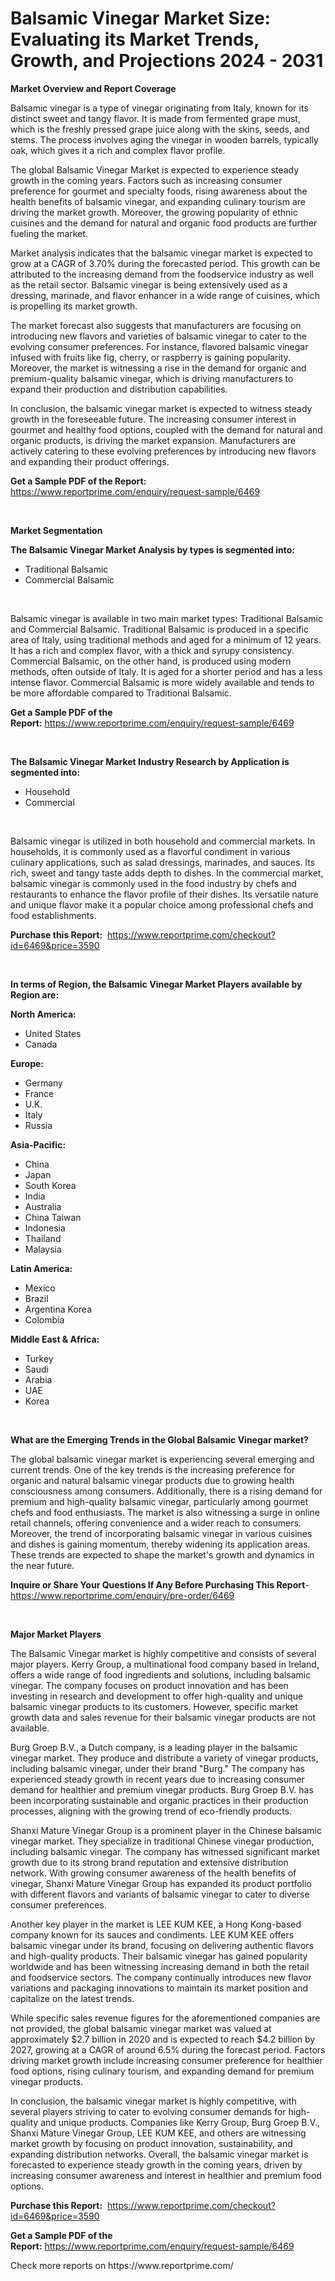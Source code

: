 <p><h1>Balsamic Vinegar Market Size: Evaluating its Market Trends, Growth, and Projections 2024 - 2031</h1></p><p><strong>Market Overview and Report Coverage</strong></p>
<p><p>Balsamic vinegar is a type of vinegar originating from Italy, known for its distinct sweet and tangy flavor. It is made from fermented grape must, which is the freshly pressed grape juice along with the skins, seeds, and stems. The process involves aging the vinegar in wooden barrels, typically oak, which gives it a rich and complex flavor profile.</p><p>The global Balsamic Vinegar Market is expected to experience steady growth in the coming years. Factors such as increasing consumer preference for gourmet and specialty foods, rising awareness about the health benefits of balsamic vinegar, and expanding culinary tourism are driving the market growth. Moreover, the growing popularity of ethnic cuisines and the demand for natural and organic food products are further fueling the market.</p><p>Market analysis indicates that the balsamic vinegar market is expected to grow at a CAGR of 3.70% during the forecasted period. This growth can be attributed to the increasing demand from the foodservice industry as well as the retail sector. Balsamic vinegar is being extensively used as a dressing, marinade, and flavor enhancer in a wide range of cuisines, which is propelling its market growth.</p><p>The market forecast also suggests that manufacturers are focusing on introducing new flavors and varieties of balsamic vinegar to cater to the evolving consumer preferences. For instance, flavored balsamic vinegar infused with fruits like fig, cherry, or raspberry is gaining popularity. Moreover, the market is witnessing a rise in the demand for organic and premium-quality balsamic vinegar, which is driving manufacturers to expand their production and distribution capabilities.</p><p>In conclusion, the balsamic vinegar market is expected to witness steady growth in the foreseeable future. The increasing consumer interest in gourmet and healthy food options, coupled with the demand for natural and organic products, is driving the market expansion. Manufacturers are actively catering to these evolving preferences by introducing new flavors and expanding their product offerings.</p></p>
<p><strong>Get a Sample PDF of the Report:</strong> <a href="https://www.reportprime.com/enquiry/request-sample/6469">https://www.reportprime.com/enquiry/request-sample/6469</a></p>
<p>&nbsp;</p>
<p><strong>Market Segmentation</strong></p>
<p><strong>The Balsamic Vinegar Market Analysis by types is segmented into:</strong></p>
<p><ul><li>Traditional Balsamic</li><li>Commercial Balsamic</li></ul></p>
<p>&nbsp;</p>
<p><p>Balsamic vinegar is available in two main market types: Traditional Balsamic and Commercial Balsamic. Traditional Balsamic is produced in a specific area of Italy, using traditional methods and aged for a minimum of 12 years. It has a rich and complex flavor, with a thick and syrupy consistency. Commercial Balsamic, on the other hand, is produced using modern methods, often outside of Italy. It is aged for a shorter period and has a less intense flavor. Commercial Balsamic is more widely available and tends to be more affordable compared to Traditional Balsamic.</p></p>
<p><strong>Get a Sample PDF of the Report:</strong>&nbsp;<a href="https://www.reportprime.com/enquiry/request-sample/6469">https://www.reportprime.com/enquiry/request-sample/6469</a></p>
<p>&nbsp;</p>
<p><strong>The Balsamic Vinegar Market Industry Research by Application is segmented into:</strong></p>
<p><ul><li>Household</li><li>Commercial</li></ul></p>
<p>&nbsp;</p>
<p><p>Balsamic vinegar is utilized in both household and commercial markets. In households, it is commonly used as a flavorful condiment in various culinary applications, such as salad dressings, marinades, and sauces. Its rich, sweet and tangy taste adds depth to dishes. In the commercial market, balsamic vinegar is commonly used in the food industry by chefs and restaurants to enhance the flavor profile of their dishes. Its versatile nature and unique flavor make it a popular choice among professional chefs and food establishments.</p></p>
<p><strong>Purchase this Report:</strong>&nbsp; <a href="https://www.reportprime.com/checkout?id=6469&price=3590">https://www.reportprime.com/checkout?id=6469&price=3590</a></p>
<p>&nbsp;</p>
<p><strong>In terms of Region, the Balsamic Vinegar Market Players available by Region are:</strong></p>
<p>
    <p> <strong> North America: </strong>
        <ul>
            <li>United States</li>
            <li>Canada</li>
        </ul>
        </p> 
    <p> <strong> Europe: </strong>
        <ul>
            <li>Germany</li>
            <li>France</li>
            <li>U.K.</li>
            <li>Italy</li>
            <li>Russia</li>
        </ul>
        </p> 
    <p> <strong> Asia-Pacific: </strong>
        <ul>
            <li>China</li>
            <li>Japan</li>
            <li>South Korea</li>
            <li>India</li>
            <li>Australia</li>
            <li>China Taiwan</li>
            <li>Indonesia</li>
            <li>Thailand</li>
            <li>Malaysia</li>
        </ul>
        </p> 
    <p> <strong> Latin America: </strong>
        <ul>
            <li>Mexico</li>
            <li>Brazil</li>
            <li>Argentina Korea</li>
            <li>Colombia</li>
        </ul>
        </p> 
    <p> <strong> Middle East & Africa: </strong>
        <ul>
            <li>Turkey</li>
            <li>Saudi</li>
            <li>Arabia</li>
            <li>UAE</li>
            <li>Korea</li>
        </ul>
    </p>
    </p>
<p>&nbsp;</p>
<p><strong>What are the Emerging Trends in the Global Balsamic Vinegar market?</strong></p>
<p><p>The global balsamic vinegar market is experiencing several emerging and current trends. One of the key trends is the increasing preference for organic and natural balsamic vinegar products due to growing health consciousness among consumers. Additionally, there is a rising demand for premium and high-quality balsamic vinegar, particularly among gourmet chefs and food enthusiasts. The market is also witnessing a surge in online retail channels, offering convenience and a wider reach to consumers. Moreover, the trend of incorporating balsamic vinegar in various cuisines and dishes is gaining momentum, thereby widening its application areas. These trends are expected to shape the market's growth and dynamics in the near future.</p></p>
<p><strong>Inquire or Share Your Questions If Any Before Purchasing This Report</strong>- <a href="https://www.reportprime.com/enquiry/pre-order/6469">https://www.reportprime.com/enquiry/pre-order/6469</a></p>
<p>&nbsp;</p>
<p><strong>Major Market Players</strong></p>
<p><p>The Balsamic Vinegar market is highly competitive and consists of several major players. Kerry Group, a multinational food company based in Ireland, offers a wide range of food ingredients and solutions, including balsamic vinegar. The company focuses on product innovation and has been investing in research and development to offer high-quality and unique balsamic vinegar products to its customers. However, specific market growth data and sales revenue for their balsamic vinegar products are not available.</p><p>Burg Groep B.V., a Dutch company, is a leading player in the balsamic vinegar market. They produce and distribute a variety of vinegar products, including balsamic vinegar, under their brand "Burg." The company has experienced steady growth in recent years due to increasing consumer demand for healthier and premium vinegar products. Burg Groep B.V. has been incorporating sustainable and organic practices in their production processes, aligning with the growing trend of eco-friendly products.</p><p>Shanxi Mature Vinegar Group is a prominent player in the Chinese balsamic vinegar market. They specialize in traditional Chinese vinegar production, including balsamic vinegar. The company has witnessed significant market growth due to its strong brand reputation and extensive distribution network. With growing consumer awareness of the health benefits of vinegar, Shanxi Mature Vinegar Group has expanded its product portfolio with different flavors and variants of balsamic vinegar to cater to diverse consumer preferences.</p><p>Another key player in the market is LEE KUM KEE, a Hong Kong-based company known for its sauces and condiments. LEE KUM KEE offers balsamic vinegar under its brand, focusing on delivering authentic flavors and high-quality products. Their balsamic vinegar has gained popularity worldwide and has been witnessing increasing demand in both the retail and foodservice sectors. The company continually introduces new flavor variations and packaging innovations to maintain its market position and capitalize on the latest trends.</p><p>While specific sales revenue figures for the aforementioned companies are not provided, the global balsamic vinegar market was valued at approximately $2.7 billion in 2020 and is expected to reach $4.2 billion by 2027, growing at a CAGR of around 6.5% during the forecast period. Factors driving market growth include increasing consumer preference for healthier food options, rising culinary tourism, and expanding demand for premium vinegar products.</p><p>In conclusion, the balsamic vinegar market is highly competitive, with several players striving to cater to evolving consumer demands for high-quality and unique products. Companies like Kerry Group, Burg Groep B.V., Shanxi Mature Vinegar Group, LEE KUM KEE, and others are witnessing market growth by focusing on product innovation, sustainability, and expanding distribution networks. Overall, the balsamic vinegar market is forecasted to experience steady growth in the coming years, driven by increasing consumer awareness and interest in healthier and premium food options.</p></p>
<p><strong>Purchase this Report:</strong>&nbsp;&nbsp;<a href="https://www.reportprime.com/checkout?id=6469&price=3590">https://www.reportprime.com/checkout?id=6469&price=3590</a></p>
<p></p>
<p><strong>Get a Sample PDF of the Report:</strong>&nbsp;<a href="https://www.reportprime.com/enquiry/request-sample/6469">https://www.reportprime.com/enquiry/request-sample/6469</a></p>
<p>Check more reports on https://www.reportprime.com/</p>